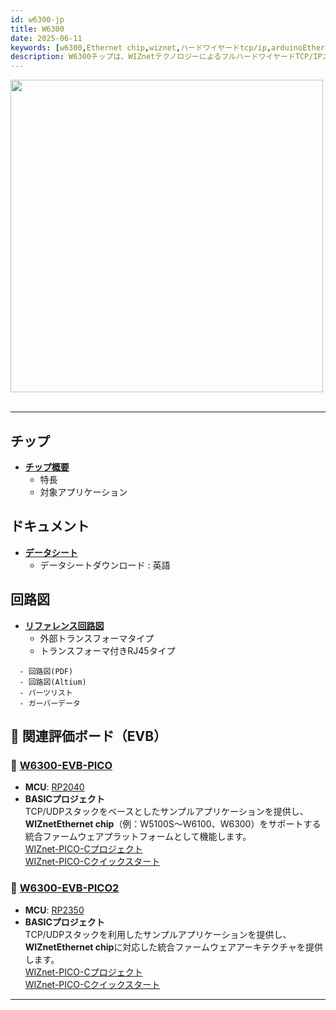 ```yaml
---
id: w6300-jp
title: W6300
date: 2025-06-11
keywords: [w6300,Ethernet chip,wiznet,ハードワイヤードtcp/ip,arduinoEthernet,picoEthernet]
description: W6300チップは、WIZnetテクノロジーによるフルハードワイヤードTCP/IPスタックを備えたハードワイヤードInternet controllerです。
---
```


<img src="/img/products/w6300/overview/w6300_chip.png" width="500" /><br /><br />

-----

## チップ

  - **[チップ概要](Overview-jp.md)**
      - 特長
      - 対象アプリケーション


## ドキュメント

  - **[データシート](Document-jp.md)**
      - データシートダウンロード : 英語

<!-- ## ライブラリ

  - **[ライブラリ](Libraries.md)**
      - データシートダウンロード : 韓国語、英語 -->

## 回路図

  - **[リファレンス回路図](Ref.-Schematic-jp.md)**
      - 外部トランスフォーマタイプ
      - トランスフォーマ付きRJ45タイプ
  <!-- - **[W6100-EVB](https://github.com/Wiznet/Hardware-Files-of-WIZnet/tree/master/02_iEthernet/W6100)** -->
      - 回路図(PDF)
      - 回路図(Altium)
      - パーツリスト
      - ガーバーデータ

## 🔌 関連評価ボード（EVB）

### 🔹 [W6300-EVB-PICO](W6300-evb-pico-jp.md)
- **MCU**: [RP2040](https://datasheets.raspberrypi.com/rp2040/rp2040-datasheet.pdf)
- **BASICプロジェクト**  
  TCP/UDPスタックをベースとしたサンプルアプリケーションを提供し、  
  **WIZnetEthernet chip**（例：W5100S～W6100、W6300）をサポートする統合ファームウェアプラットフォームとして機能します。  
  [WIZnet-PICO-Cプロジェクト](https://github.com/WIZnet-ioNIC/WIZnet-PICO-C)  
  [WIZnet-PICO-Cクイックスタート](https://github.com/WIZnet-ioNIC/WIZnet-PICO-C/blob/main/README.md)
<!-- - **技術リファレンス** -->

### 🔹 [W6300-EVB-PICO2](W6300-EVB-Pico2-jp.md)
- **MCU**: [RP2350](https://datasheets.raspberrypi.com/rp2350/rp2350-datasheet.pdf)  
- **BASICプロジェクト**  
  TCP/UDPスタックを利用したサンプルアプリケーションを提供し、  
  **WIZnetEthernet chip**に対応した統合ファームウェアアーキテクチャを提供します。  
  [WIZnet-PICO-Cプロジェクト](https://github.com/WIZnet-ioNIC/WIZnet-PICO-C)  
  [WIZnet-PICO-Cクイックスタート](https://github.com/WIZnet-ioNIC/WIZnet-PICO-C/blob/main/README.md)
<!-- - **技術リファレンス** -->

---
<!-- ## アプリケーションノート
**W6300アプリケーションノート**
  * [BASICプロジェクト](https://github.com/WIZnet-ioLibrary/w6100-evb-gcc-eclipse)
  * **HTTPサーバー**
    * [TrueStudio](https://github.com/WIZnet-ioLibrary/W6100EVB-HTTP_Server)
  * **FTPサーバー**
    * [TrueStudio](https://github.com/WIZnet-ioLibrary/W6100EVB-FTPServer)
  * **TFTPサーバー**
    * [Eclipse](https://github.com/WIZnet-ioLibrary/w6100-evb-gcc-eclipse-tftps-simple)
  * **DNSクライアント**
    * [TrueStudio](https://github.com/WIZnet-ioLibrary/W6100EVB-Loopback)
  * **MQTTクライアント**
    * [TrueStudio](https://github.com/WIZnet-ioLibrary/W6100EVB-MQTT)
  * **ループバック**
    * [TrueStudio](https://github.com/WIZnet-ioLibrary/W6100EVB-Loopback) / [Eclipse](https://github.com/WIZnet-ioLibrary/w6100-evb-gcc-eclipse-loopback)
  * **HTTPクライアント**
    * [TrueStudio](https://github.com/WIZnet-ioLibrary/W6100EVB-HTTP_Client)
  * **FTPクライアント**
    * [TrueStudio](https://github.com/WIZnet-ioLibrary/W6100EVB-FTPC)
  * **TFTPクライアント**
    * [Eclipse](https://github.com/WIZnet-ioLibrary/w6100-evb-gcc-eclipse-tftpc-simple)
  * **NTPクライアント**
    * [TrueStudio](https://github.com/WIZnet-ioLibrary/W6100EVB-NTP)
  * **TLSクライアント**
    * [TrueStudio](https://github.com/WIZnet-ioLibrary/W6100EVB-TLS)
 -->